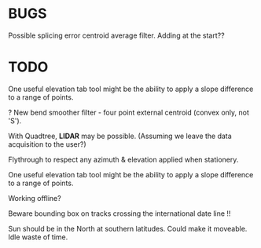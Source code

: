 

# BUGS

Possible splicing error centroid average filter. Adding at the start??

# TODO

One useful elevation tab tool might be the ability to apply a slope difference to a range of points.

? New bend smoother filter - four point external centroid (convex only, not 'S').

With Quadtree, **LIDAR** may be possible. 
(Assuming we leave the data acquisition to the user?)

Flythrough to respect any azimuth & elevation applied when stationery.

One useful elevation tab tool might be the ability to apply a slope difference to a range of points.

Working offline?

Beware bounding box on tracks crossing the international date line !!

Sun should be in the North at southern latitudes. Could make it moveable. Idle waste of time.

